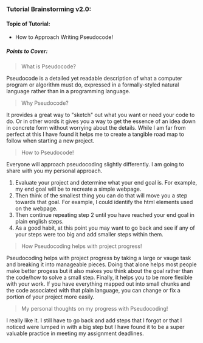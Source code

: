 ### Tutorial Brainstorming v2.0:

#### Topic of Tutorial:
- How to Approach Writing Pseudocode!

##### Points to Cover:
> What is Pseudocode?

Pseudocode is a detailed yet readable description of what a computer program or algorithm must do, expressed in a formally-styled natural language rather than in a programming language.

> Why Pseudocode?

It provides a great way to "sketch" out what you want or need your code to do.  Or in other words it gives you a way to get the essence of an idea down in concrete form without worrying about the details.  While I am far from perfect at this I have found it helps me to create a tangible road map to follow when starting a new project.

> How to Pseudocode!

Everyone will approach pseudocoding slightly differently.  I am going to share with you my personal approach.

1. Evaluate your project and determine what your end goal is.  For example, my end goal will be to recreate a simple webpage.
2. Then think of the smallest thing you can do that will move you a step towards that goal.  For example, I could identify the html elements used on the webpage.
3. Then continue repeating step 2 until you have reached your end goal in plain english steps.
4. As a good habit, at this point you may want to go back and see if any of your steps were too big and add smaller steps within them.

> How Pseudocoding helps with project progress!

Pseudocoding helps with project progress by taking a large or vauge task and breaking it into manageable pieces.  Doing that alone helps most people make better progess but it also makes you think about the goal rather than the code/how to solve a small step.  Finally, it helps you to be more flexible with your work.  If you have everything mapped out into small chunks and the code associated with that plain language, you can change or fix a portion of your project more easily.

> My personal thoughts on my progress with Pseudocoding!

I really like it.  I still have to go back and add steps that I forgot or that I noticed were lumped in with a big step but I have found it to be a super valuable practice in meeting my assignment deadlines.


